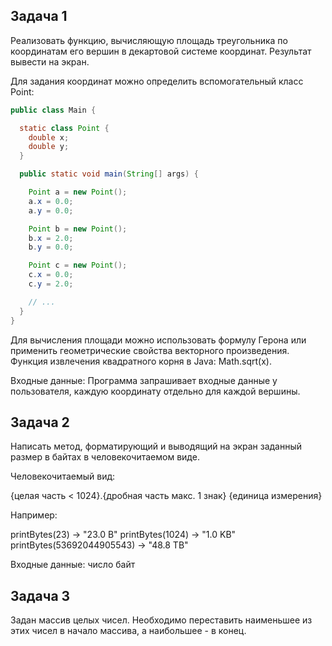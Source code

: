 ## Задача 1

Реализовать функцию, вычисляющую площадь треугольника по координатам его вершин в декартовой системе координат. Результат вывести на экран.

Для задания координат можно определить вспомогательный класс Point:

```java
public class Main {

  static class Point {
    double x;
    double y;
  }

  public static void main(String[] args) {

    Point a = new Point();
    a.x = 0.0;
    a.y = 0.0;

    Point b = new Point();
    b.x = 2.0;
    b.y = 0.0;

    Point c = new Point();
    c.x = 0.0;
    c.y = 2.0;

    // ...
  }
}
```
Для вычисления площади можно использовать формулу Герона или применить геометрические свойства векторного произведения. Функция извлечения квадратного корня в Java: Math.sqrt(x).

Входные данные:
Программа запрашивает входные данные у пользователя, каждую координату отдельно для каждой вершины.


## Задача 2

Написать метод, форматирующий и выводящий на экран заданный размер в байтах в человекочитаемом виде.

Человекочитаемый вид: 

{целая часть < 1024}.{дробная часть макс. 1 знак} {единица измерения}

Например:

printBytes(23) -> "23.0 B"
printBytes(1024) -> "1.0 KB"
printBytes(53692044905543) -> "48.8 TB"

Входные данные: число байт


## Задача 3

Задан массив целых чисел. Необходимо переставить наименьшее из этих чисел в начало массива, а наибольшее - в конец.
